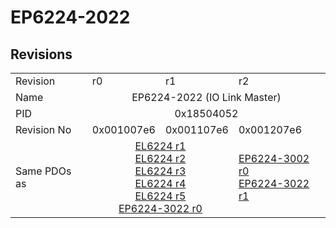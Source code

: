 # EP6224-2022

## Revisions
<table>
<tr>
<td>Revision</td>
<td>r0</td>
<td>r1</td>
<td>r2</td>
</tr>
<tr>
<td>Name</td>
<td colspan=3 align="center">EP6224-2022 (IO Link Master)</td>
</tr>
<tr>
<td>PID</td>
<td colspan=3 align="center">0x18504052</td>
</tr>
<tr>
<td>Revision No</td>
<td>0x001007e6</td>
<td>0x001107e6</td>
<td>0x001207e6</td>
</tr>
<tr>
<td>Same PDOs as</td>
<td colspan=2 align="center"><a href="EL6224.md">EL6224 r1</a><br/><a href="EL6224.md">EL6224 r2</a><br/><a href="EL6224.md">EL6224 r3</a><br/><a href="EL6224.md">EL6224 r4</a><br/><a href="EL6224.md">EL6224 r5</a><br/><a href="EP6224-3022.md">EP6224-3022 r0</a></td>
<td><a href="EP6224-3002.md">EP6224-3002 r0</a><br/><a href="EP6224-3022.md">EP6224-3022 r1</a></td>
</tr>
</table>
